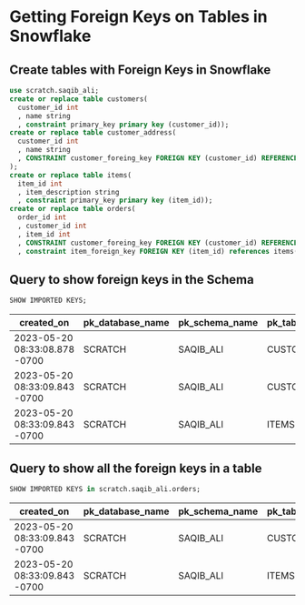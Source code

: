 # Getting Foreign Keys on Tables in Snowflake

## Create tables with Foreign Keys in Snowflake

```sql
use scratch.saqib_ali;
create or replace table customers(
  customer_id int
  , name string
  , constraint primary_key primary key (customer_id));
create or replace table customer_address(
  customer_id int
  , name string
  , CONSTRAINT customer_foreing_key FOREIGN KEY (customer_id) REFERENCES customers (customer_id)
);
create or replace table items(
  item_id int
  , item_description string
  , constraint primary_key primary key (item_id));
create or replace table orders(
  order_id int
  , customer_id int
  , item_id int
  , CONSTRAINT customer_foreing_key FOREIGN KEY (customer_id) REFERENCES customers (customer_id)
  , constraint item_foreign_key FOREIGN KEY (item_id) references items(item_id));
```

## Query to show foreign keys in the Schema
```sql
SHOW IMPORTED KEYS;
```

| created_on                    | pk_database_name | pk_schema_name | pk_table_name | pk_column_name | fk_database_name | fk_schema_name | fk_table_name    | fk_column_name | key_sequence | update_rule | delete_rule | fk_name              | pk_name     | deferrability  | rely  | comment |
|-------------------------------|------------------|----------------|---------------|----------------|------------------|----------------|------------------|----------------|--------------|-------------|-------------|----------------------|-------------|----------------|-------|---------|
| 2023-05-20 08:33:08.878 -0700 | SCRATCH          | SAQIB_ALI      | CUSTOMERS     | CUSTOMER_ID    | SCRATCH          | SAQIB_ALI      | CUSTOMER_ADDRESS | CUSTOMER_ID    | 1            | NO ACTION   | NO ACTION   | CUSTOMER_FOREING_KEY | PRIMARY_KEY | NOT DEFERRABLE | FALSE |         |
| 2023-05-20 08:33:09.843 -0700 | SCRATCH          | SAQIB_ALI      | CUSTOMERS     | CUSTOMER_ID    | SCRATCH          | SAQIB_ALI      | ORDERS           | CUSTOMER_ID    | 1            | NO ACTION   | NO ACTION   | CUSTOMER_FOREING_KEY | PRIMARY_KEY | NOT DEFERRABLE | FALSE |         |
| 2023-05-20 08:33:09.843 -0700 | SCRATCH          | SAQIB_ALI      | ITEMS         | ITEM_ID        | SCRATCH          | SAQIB_ALI      | ORDERS           | ITEM_ID        | 1            | NO ACTION   | NO ACTION   | ITEM_FOREIGN_KEY     | PRIMARY_KEY | NOT DEFERRABLE | FALSE |         |

## Query to show all the foreign keys in a table
```sql
SHOW IMPORTED KEYS in scratch.saqib_ali.orders;
```

| created_on                    | pk_database_name | pk_schema_name | pk_table_name | pk_column_name | fk_database_name | fk_schema_name | fk_table_name | fk_column_name | key_sequence | update_rule | delete_rule | fk_name              | pk_name     | deferrability  | rely  | comment |
|-------------------------------|------------------|----------------|---------------|----------------|------------------|----------------|---------------|----------------|--------------|-------------|-------------|----------------------|-------------|----------------|-------|---------|
| 2023-05-20 08:33:09.843 -0700 | SCRATCH          | SAQIB_ALI      | CUSTOMERS     | CUSTOMER_ID    | SCRATCH          | SAQIB_ALI      | ORDERS        | CUSTOMER_ID    | 1            | NO ACTION   | NO ACTION   | CUSTOMER_FOREING_KEY | PRIMARY_KEY | NOT DEFERRABLE | FALSE |         |
| 2023-05-20 08:33:09.843 -0700 | SCRATCH          | SAQIB_ALI      | ITEMS         | ITEM_ID        | SCRATCH          | SAQIB_ALI      | ORDERS        | ITEM_ID        | 1            | NO ACTION   | NO ACTION   | ITEM_FOREIGN_KEY     | PRIMARY_KEY | NOT DEFERRABLE | FALSE |         |
